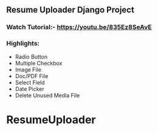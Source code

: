 ## Resume Uploader Django Project
### Watch Tutorial:- https://youtu.be/835Ez8SeAvE


### Highlights:
* Radio Button
* Multiple Checkbox
* Image File
* Doc/PDF File
* Select Field
* Date Picker
* Delete Unused Media File
# ResumeUploader
